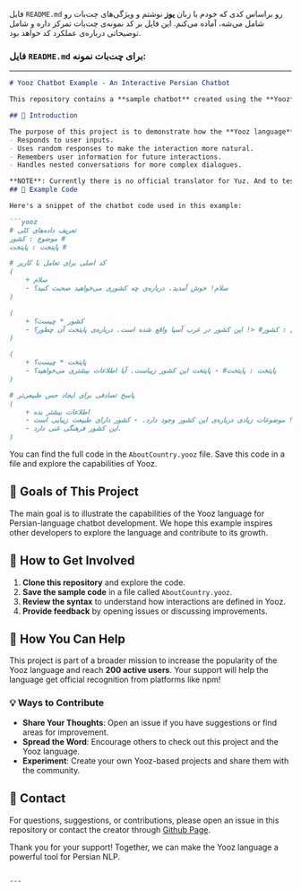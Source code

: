 فایل `README.md` رو براساس کدی که خودم با زبان **یوز** نوشتم و ویژگی‌های چت‌بات رو شامل می‌شه، آماده می‌کنم. این فایل بر کد نمونه‌ی چت‌بات تمرکز داره و شامل توضیحاتی درباره‌ی عملکرد کد خواهد بود.

### فایل `README.md` برای چت‌بات نمونه:
---

```markdown
# Yooz Chatbot Example - An Interactive Persian Chatbot

This repository contains a **sample chatbot** created using the **Yooz** language, a Persian right-to-left markup language designed for building chatbots and AI systems. This example showcases the power of Yooz in creating engaging, intelligent conversations.

## 📝 Introduction

The purpose of this project is to demonstrate how the **Yooz language** can be used to build an interactive chatbot that:
- Responds to user inputs.
- Uses random responses to make the interaction more natural.
- Remembers user information for future interactions.
- Handles nested conversations for more complex dialogues.

**NOTE**: Currently there is no official translator for Yuz. And to test your implementation, you can refer to this address and try your code [Address for test](https://yooz.run/test/index.html?code-delivery=true).
## 📄 Example Code

Here's a snippet of the chatbot code used in this example:

```yooz
# تعریف داده‌های کلی
موضوع : کشور #
پایتخت : پایتخت #

# کد اصلی برای تعامل با کاربر
(
    + سلام
    - سلام! خوش آمدید. درباره‌ی چه کشوری می‌خواهید صحبت کنید؟
)

(
    + کشور * چیست؟
    - موضوع : کشور# <! این کشور در غرب آسیا واقع شده است. درباره‌ی پایتخت آن چطور؟
)

(
    + پایتخت * چیست؟
    - پایتخت : پایتخت# - پایتخت این کشور زیباست. آیا اطلاعات بیشتری می‌خواهید؟
)

# پاسخ تصادفی برای ایجاد حس طبیعی‌تر
(
    + اطلاعات بیشتر بده
    - حتماً! موضوعات زیادی درباره‌ی این کشور وجود دارد. - کشور دارای طبیعت زیبایی است.
    - این کشور فرهنگی غنی دارد.
)
```

You can find the full code in the `AboutCountry.yooz` file. Save this code in a file and explore the capabilities of Yooz.

## 🎯 Goals of This Project

The main goal is to illustrate the capabilities of the Yooz language for Persian-language chatbot development. We hope this example inspires other developers to explore the language and contribute to its growth.

## 🚀 How to Get Involved

1. **Clone this repository** and explore the code.
2. **Save the sample code** in a file called `AboutCountry.yooz`.
3. **Review the syntax** to understand how interactions are defined in Yooz.
4. **Provide feedback** by opening issues or discussing improvements.

## 📢 How You Can Help

This project is part of a broader mission to increase the popularity of the Yooz language and reach **200 active users**. Your support will help the language get official recognition from platforms like npm!

### 💡 Ways to Contribute

- **Share Your Thoughts**: Open an issue if you have suggestions or find areas for improvement.
- **Spread the Word**: Encourage others to check out this project and the Yooz language.
- **Experiment**: Create your own Yooz-based projects and share them with the community.

## 📧 Contact

For questions, suggestions, or contributions, please open an issue in this repository or contact the creator through [Github Page](https://github.com/yooz-lang).

Thank you for your support! Together, we can make the Yooz language a powerful tool for Persian NLP.
```

---

